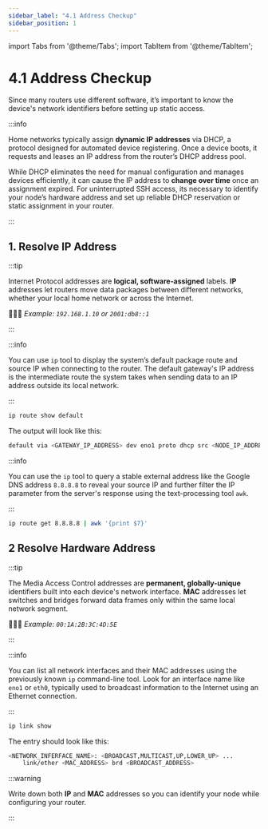 ```yaml
---
sidebar_label: "4.1 Address Checkup"
sidebar_position: 1
---
```


import Tabs from '@theme/Tabs';
import TabItem from '@theme/TabItem';

# 4.1 Address Checkup

Since many routers use different software, it’s important to know the device's network identifiers before setting up static access.

:::info

Home networks typically assign **dynamic IP addresses** via DHCP, a protocol designed for automated device registering. Once a device boots, it requests and leases an IP address from the router’s DHCP address pool.

While DHCP eliminates the need for manual configuration and manages devices efficiently, it can cause the IP address to **change over time** once an assignment expired. For uninterrupted SSH access, its necessary to identify your node’s hardware address and set up reliable DHCP reservation or static assignment in your router.

:::

## 1. Resolve IP Address

:::tip

Internet Protocol addresses are **logical, software‑assigned** labels. **IP** addresses let routers move data packages between different networks, whether your local home network or across the Internet.

🙇🏻‍♂️ _Example: `192.168.1.10` or `2001:db8::1`_

:::

<Tabs>
<TabItem value="local-ip" label="Local IP Check" default>

:::info

You can use `ip` tool to display the system’s default package route and source IP when connecting to the router. The default gateway's IP address is the intermediate route the system takes when sending data to an IP address outside its local network.

:::

```sh
ip route show default
```

The output will look like this:

```sh
default via <GATEWAY_IP_ADDRESS> dev eno1 proto dhcp src <NODE_IP_ADDRESS> metric <ROUTING_WEIGHT>
```

</TabItem>
<TabItem value="public-ip" label="Public IP Check">

:::info

You can use the `ip` tool to query a stable external address like the Google DNS address `8.8.8.8` to reveal your source IP and further filter the IP parameter from the server's response using the text-processing tool `awk`.

:::

```sh
ip route get 8.8.8.8 | awk '{print $7}'
```

</TabItem>
</Tabs>

## 2 Resolve Hardware Address

:::tip

The Media Access Control addresses are **permanent, globally-unique** identifiers built into each device's network interface. **MAC** addresses let switches and bridges forward data frames only within the same local network segment.

🙇🏻‍♂️ _Example: `00:1A:2B:3C:4D:5E`_

:::

:::info

You can list all network interfaces and their MAC addresses using the previously known `ip` command-line tool. Look for an interface name like `eno1` or `eth0`, typically used to broadcast information to the Internet using an Ethernet connection.

:::

```sh
ip link show
```

The entry should look like this:

```sh
<NETWORK_INFERFACE_NAME>: <BROADCAST,MULTICAST,UP,LOWER_UP> ...
    link/ether <MAC_ADDRESS> brd <BROADCAST_ADDRESS>
```

:::warning

Write down both **IP** and **MAC** addresses so you can identify your node while configuring your router.

:::

